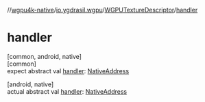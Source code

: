 //[wgpu4k-native](../../../index.md)/[io.ygdrasil.wgpu](../index.md)/[WGPUTextureDescriptor](index.md)/[handler](handler.md)

# handler

[common, android, native]\
[common]\
expect abstract val [handler](handler.md): [NativeAddress](../../ffi/-native-address/index.md)

[android, native]\
actual abstract val [handler](handler.md): [NativeAddress](../../ffi/-native-address/index.md)